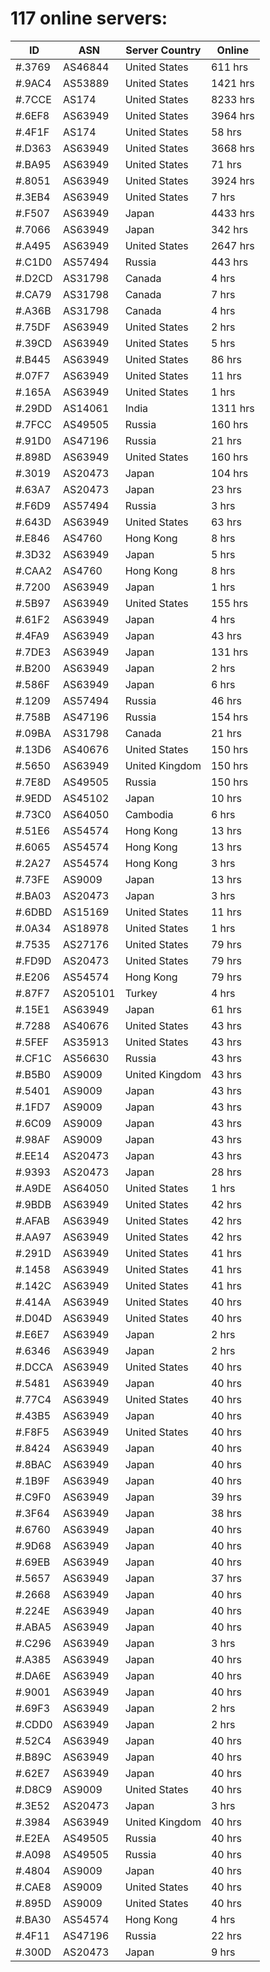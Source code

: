 # 117 online servers:

| ID | ASN | Server Country | Online |
| ------ | ------ | ------ | ------ |
| #.3769 | AS46844 | United States | 611 hrs |
| #.9AC4 | AS53889 | United States | 1421 hrs |
| #.7CCE | AS174 | United States | 8233 hrs |
| #.6EF8 | AS63949 | United States | 3964 hrs |
| #.4F1F | AS174 | United States | 58 hrs |
| #.D363 | AS63949 | United States | 3668 hrs |
| #.BA95 | AS63949 | United States | 71 hrs |
| #.8051 | AS63949 | United States | 3924 hrs |
| #.3EB4 | AS63949 | United States | 7 hrs |
| #.F507 | AS63949 | Japan | 4433 hrs |
| #.7066 | AS63949 | Japan | 342 hrs |
| #.A495 | AS63949 | United States | 2647 hrs |
| #.C1D0 | AS57494 | Russia | 443 hrs |
| #.D2CD | AS31798 | Canada | 4 hrs |
| #.CA79 | AS31798 | Canada | 7 hrs |
| #.A36B | AS31798 | Canada | 4 hrs |
| #.75DF | AS63949 | United States | 2 hrs |
| #.39CD | AS63949 | United States | 5 hrs |
| #.B445 | AS63949 | United States | 86 hrs |
| #.07F7 | AS63949 | United States | 11 hrs |
| #.165A | AS63949 | United States | 1 hrs |
| #.29DD | AS14061 | India | 1311 hrs |
| #.7FCC | AS49505 | Russia | 160 hrs |
| #.91D0 | AS47196 | Russia | 21 hrs |
| #.898D | AS63949 | United States | 160 hrs |
| #.3019 | AS20473 | Japan | 104 hrs |
| #.63A7 | AS20473 | Japan | 23 hrs |
| #.F6D9 | AS57494 | Russia | 3 hrs |
| #.643D | AS63949 | United States | 63 hrs |
| #.E846 | AS4760 | Hong Kong | 8 hrs |
| #.3D32 | AS63949 | Japan | 5 hrs |
| #.CAA2 | AS4760 | Hong Kong | 8 hrs |
| #.7200 | AS63949 | Japan | 1 hrs |
| #.5B97 | AS63949 | United States | 155 hrs |
| #.61F2 | AS63949 | Japan | 4 hrs |
| #.4FA9 | AS63949 | Japan | 43 hrs |
| #.7DE3 | AS63949 | Japan | 131 hrs |
| #.B200 | AS63949 | Japan | 2 hrs |
| #.586F | AS63949 | Japan | 6 hrs |
| #.1209 | AS57494 | Russia | 46 hrs |
| #.758B | AS47196 | Russia | 154 hrs |
| #.09BA | AS31798 | Canada | 21 hrs |
| #.13D6 | AS40676 | United States | 150 hrs |
| #.5650 | AS63949 | United Kingdom | 150 hrs |
| #.7E8D | AS49505 | Russia | 150 hrs |
| #.9EDD | AS45102 | Japan | 10 hrs |
| #.73C0 | AS64050 | Cambodia | 6 hrs |
| #.51E6 | AS54574 | Hong Kong | 13 hrs |
| #.6065 | AS54574 | Hong Kong | 13 hrs |
| #.2A27 | AS54574 | Hong Kong | 3 hrs |
| #.73FE | AS9009 | Japan | 13 hrs |
| #.BA03 | AS20473 | Japan | 3 hrs |
| #.6DBD | AS15169 | United States | 11 hrs |
| #.0A34 | AS18978 | United States | 1 hrs |
| #.7535 | AS27176 | United States | 79 hrs |
| #.FD9D | AS20473 | United States | 79 hrs |
| #.E206 | AS54574 | Hong Kong | 79 hrs |
| #.87F7 | AS205101 | Turkey | 4 hrs |
| #.15E1 | AS63949 | Japan | 61 hrs |
| #.7288 | AS40676 | United States | 43 hrs |
| #.5FEF | AS35913 | United States | 43 hrs |
| #.CF1C | AS56630 | Russia | 43 hrs |
| #.B5B0 | AS9009 | United Kingdom | 43 hrs |
| #.5401 | AS9009 | Japan | 43 hrs |
| #.1FD7 | AS9009 | Japan | 43 hrs |
| #.6C09 | AS9009 | Japan | 43 hrs |
| #.98AF | AS9009 | Japan | 43 hrs |
| #.EE14 | AS20473 | Japan | 43 hrs |
| #.9393 | AS20473 | Japan | 28 hrs |
| #.A9DE | AS64050 | United States | 1 hrs |
| #.9BDB | AS63949 | United States | 42 hrs |
| #.AFAB | AS63949 | United States | 42 hrs |
| #.AA97 | AS63949 | United States | 42 hrs |
| #.291D | AS63949 | United States | 41 hrs |
| #.1458 | AS63949 | United States | 41 hrs |
| #.142C | AS63949 | United States | 41 hrs |
| #.414A | AS63949 | United States | 40 hrs |
| #.D04D | AS63949 | United States | 40 hrs |
| #.E6E7 | AS63949 | Japan | 2 hrs |
| #.6346 | AS63949 | Japan | 2 hrs |
| #.DCCA | AS63949 | United States | 40 hrs |
| #.5481 | AS63949 | Japan | 40 hrs |
| #.77C4 | AS63949 | United States | 40 hrs |
| #.43B5 | AS63949 | Japan | 40 hrs |
| #.F8F5 | AS63949 | United States | 40 hrs |
| #.8424 | AS63949 | Japan | 40 hrs |
| #.8BAC | AS63949 | Japan | 40 hrs |
| #.1B9F | AS63949 | Japan | 40 hrs |
| #.C9F0 | AS63949 | Japan | 39 hrs |
| #.3F64 | AS63949 | Japan | 38 hrs |
| #.6760 | AS63949 | Japan | 40 hrs |
| #.9D68 | AS63949 | Japan | 40 hrs |
| #.69EB | AS63949 | Japan | 40 hrs |
| #.5657 | AS63949 | Japan | 37 hrs |
| #.2668 | AS63949 | Japan | 40 hrs |
| #.224E | AS63949 | Japan | 40 hrs |
| #.ABA5 | AS63949 | Japan | 40 hrs |
| #.C296 | AS63949 | Japan | 3 hrs |
| #.A385 | AS63949 | Japan | 40 hrs |
| #.DA6E | AS63949 | Japan | 40 hrs |
| #.9001 | AS63949 | Japan | 40 hrs |
| #.69F3 | AS63949 | Japan | 2 hrs |
| #.CDD0 | AS63949 | Japan | 2 hrs |
| #.52C4 | AS63949 | Japan | 40 hrs |
| #.B89C | AS63949 | Japan | 40 hrs |
| #.62E7 | AS63949 | Japan | 40 hrs |
| #.D8C9 | AS9009 | United States | 40 hrs |
| #.3E52 | AS20473 | Japan | 3 hrs |
| #.3984 | AS63949 | United Kingdom | 40 hrs |
| #.E2EA | AS49505 | Russia | 40 hrs |
| #.A098 | AS49505 | Russia | 40 hrs |
| #.4804 | AS9009 | Japan | 40 hrs |
| #.CAE8 | AS9009 | United States | 40 hrs |
| #.895D | AS9009 | United States | 40 hrs |
| #.BA30 | AS54574 | Hong Kong | 4 hrs |
| #.4F11 | AS47196 | Russia | 22 hrs |
| #.300D | AS20473 | Japan | 9 hrs |

